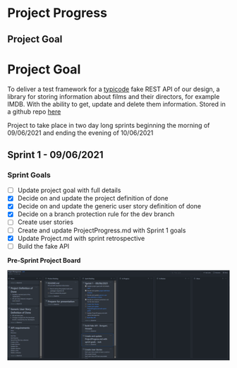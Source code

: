 # Project Progress

## Project Goal

# Project Goal
To deliver a test framework for a [typicode](https://my-json-server.typicode.com/) fake REST API of our design, a library for storing information about films and their directors, for example IMDB. With the ability to get, update and delete them information. Stored in a github repo [here](https://github.com/Bongiboy777/APITesting)

Project to take place in two day long sprints beginning the morning of  09/06/2021 and ending the evening of 10/06/2021

## Sprint 1 - 09/06/2021

### Sprint Goals

- [ ] Update project goal with full details
- [x] Decide on and update the project definition of done
- [x] Decide on and update the generic user story definition of done
- [x] Decide on a branch protection rule for the dev branch
- [ ] Create user stories
- [ ] Create and update ProjectProgress.md with Sprint 1 goals
- [x] Update Project.md with sprint retrospective
- [ ] Build the fake API

**Pre-Sprint Project Board**

![image-20210609111728466](ProjectProgressImages\sprint1_presprint_projectboard.png)